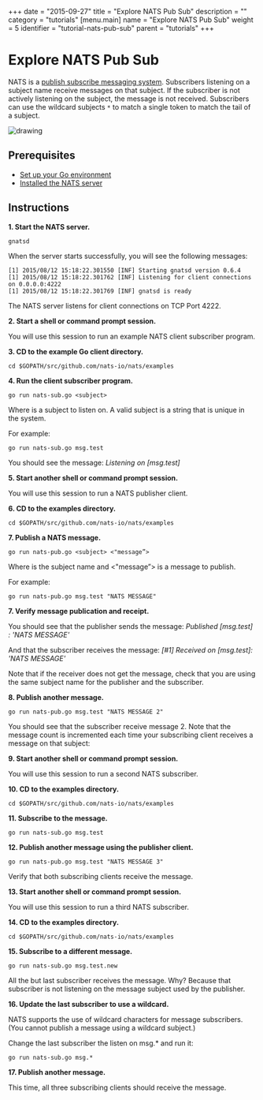 +++
date = "2015-09-27"
title = "Explore NATS Pub Sub"
description = ""
category = "tutorials"
[menu.main]
  name = "Explore NATS Pub Sub"
  weight = 5
  identifier = "tutorial-nats-pub-sub"
  parent = "tutorials"
+++

# Explore NATS Pub Sub

NATS is a [publish subscribe messaging system](/documentation/concepts/nats-pub-sub/). Subscribers listening on a subject name receive messages on that subject. If the subscriber is not actively listening on the subject, the message is not received. Subscribers can use the wildcard subjects `*` to match a single token to match the tail of a subject.

![drawing](/documentation/img/nats-pub-sub-eg.png)

## Prerequisites

- [Set up your Go environment](/documentation/tutorials/go-install/)
- [Installed the NATS server](/documentation/tutorials/gnatsd-install/)

## Instructions

**1. Start the NATS server.**

```
gnatsd
```

When the server starts successfully, you will see the following messages:

```
[1] 2015/08/12 15:18:22.301550 [INF] Starting gnatsd version 0.6.4
[1] 2015/08/12 15:18:22.301762 [INF] Listening for client connections on 0.0.0.0:4222
[1] 2015/08/12 15:18:22.301769 [INF] gnatsd is ready
```

The NATS server listens for client connections on TCP Port 4222.

**2. Start a shell or command prompt session.**

You will use this session to run an example NATS client subscriber program.

**3. CD to the example Go client directory.**

```
cd $GOPATH/src/github.com/nats-io/nats/examples
```

**4. Run the client subscriber program.**

```
go run nats-sub.go <subject>
```

Where <subject> is a subject to listen on. A valid subject is a string that is unique in the system.

For example:

```
go run nats-sub.go msg.test
```

You should see the message: *Listening on [msg.test]*

**5. Start another shell or command prompt session.**

You will use this session to run a NATS publisher client.

**6. CD to the examples directory.**

```
cd $GOPATH/src/github.com/nats-io/nats/examples
```

**7. Publish a NATS message.**

```
go run nats-pub.go <subject> <"message”>
```

Where <subject> is the subject name and <"message”> is a message to publish.

For example:

```
go run nats-pub.go msg.test "NATS MESSAGE"
```

**7. Verify message publication and receipt.**

You should see that the publisher sends the message: *Published [msg.test] : 'NATS MESSAGE'*

And that the subscriber receives the message: *[#1] Received on [msg.test]: 'NATS MESSAGE'*

Note that if the receiver does not get the message, check that you are using the same subject name for the publisher and the subscriber.

**8. Publish another message.**

```
go run nats-pub.go msg.test "NATS MESSAGE 2"
```

You should see that the subscriber receive message 2. Note that the message count is incremented each time your subscribing client receives a message on that subject:

**9. Start another shell or command prompt session.**

You will use this session to run a second NATS subscriber.

**10. CD to the examples directory.**

```
cd $GOPATH/src/github.com/nats-io/nats/examples
```

**11. Subscribe to the message.**

```
go run nats-sub.go msg.test
```

**12. Publish another message using the publisher client.**

```
go run nats-pub.go msg.test "NATS MESSAGE 3"
```

Verify that both subscribing clients receive the message.

**13. Start another shell or command prompt session.**

You will use this session to run a third NATS subscriber.

**14. CD to the examples directory.**

```
cd $GOPATH/src/github.com/nats-io/nats/examples
```

**15. Subscribe to a different message.**

```
go run nats-sub.go msg.test.new
```

All the but last subscriber receives the message. Why? Because that subscriber is not listening on the message subject used by the publisher.

**16. Update the last subscriber to use a wildcard.**

NATS supports the use of wildcard characters for message subscribers. (You cannot publish a message using a wildcard subject.)

Change the last subscriber the listen on msg.* and run it:

```
go run nats-sub.go msg.*
```

**17. Publish another message.**

This time, all three subscribing clients should receive the message.
